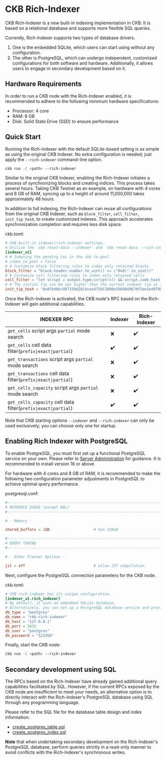 # CKB Rich-Indexer

CKB Rich-Indexer is a new built-in indexing implementation in CKB. It is based on a relational database and supports more flexible SQL queries.

Currently, Rich-Indexer supports two types of database drivers.

1. One is the embedded SQLite, which users can start using without any configuration.
2. The other is PostgreSQL, which can undergo independent, customized configurations for both software and hardware. Additionally, it allows users to engage in secondary development based on it.

## Hardware Requirements

In order to run a CKB node with the Rich-Indexer enabled, it is recommended to adhere to the following minimum hardware specifications:

- Processor: 4 core
- RAM: 8 GB
- Disk: Solid State Drive (SSD) to ensure performance

## Quick Start

Running the Rich-Indexer with the default SQLite-based setting is as simple as using the original CKB Indexer. No extra configuration is needed; just apply the `--rich-indexer` command-line option.

```bash
ckb run -C <path> --rich-indexer
```

Similar to the original CKB Indexer, enabling the Rich-Indexer initiates a process of synchronizing blocks and creating indices. This process takes several hours. Taking CKB Testnet as an example, on hardware with 4 cores and 8 GB of RAM, syncing up to a height of around 11,000,000 takes approximately 48 hours.

In addition to full indexing, the Rich-Indexer can reuse all configurations from the original CKB Indexer, such as `block_filter`, `cell_filter`, `init_tip_hash`, to create customized indexes. This approach accelerates synchronization completion and requires less disk space.

ckb.toml:

```toml
# CKB built-in indexer/rich-indexer settings.
# Utilize the `ckb reset-data --indexer` and `ckb reset-data --rich-indexer` subcommands to efficiently clean existing indexes.
[indexer_v2]
# # Indexing the pending txs in the ckb tx-pool
# index_tx_pool = false
# # Customize block filtering rules to index only retained blocks
block_filter = "block.header.number.to_uint() >= \"0x0\".to_uint()"
# # Customize cell filtering rules to index only retained cells
cell_filter = "let script = output.type;script!=() && script.code_hash == \"0x00000000000000000000000000000000000000000000000000545950455f4944\""
# # The initial tip can be set higher than the current indexer tip as the starting height for indexing.
init_tip_hash = "0x8fbd0ec887159d2814cee475911600e3589849670f5ee1ed9798b38fdeef4e44"
```

Once the Rich-Indexer is activated, the CKB node's RPC based on the Rich-Indexer will gain additional capabilities.

| INDEXER RPC          | Indexer           | Rich-Indexer       |
|---------------------|-------------------|--------------------|
| `get_cells` script args `partial` mode search     | ❌     | ✔️      |
| `get_cells` cell data filter(`prefix\|exact\|partial`)     | ✔️     | ✔️      |
| `get_transactions` script args `partial` mode search | ❌          | ✔️   |
| `get_transactions` cell data filter(`prefix\|exact\|partial`)     | ❌         |  ✔️      |
| `get_cells_capacity` script args `partial` mode search        |    ❌    |    ✔️     |
| `get_cells_capacity` cell data filter(`prefix\|exact\|partial`)        |    ✔️    |   ✔️     |

Note that CKB starting options `--indexer` and `--rich-indexer` can only be used exclusively; you can choose only one for startup.

## Enabling Rich Indexer with PostgreSQL

To enable PostgreSQL, you must first set up a functional PostgreSQL service on your own. Please refer to [Server Administration](https://www.postgresql.org/docs/16/admin.html) for guidance. It is recommended to install version 16 or above.

For hardware with 4 cores and 8 GB of RAM, it is recommended to make the following two configuration parameter adjustments in PostgreSQL to achieve optimal query performance.

postgresql.conf:

```conf
#------------------------------------------------------------------------------
# RESOURCE USAGE (except WAL)
#------------------------------------------------------------------------------

# - Memory -

shared_buffers = 2GB                    # min 128kB
```

```conf
#------------------------------------------------------------------------------
# QUERY TUNING
#------------------------------------------------------------------------------

# - Other Planner Options -

jit = off                               # allow JIT compilation
```

Next, configure the PostgreSQL connection parameters for the CKB node.

ckb.toml:

```toml
# CKB rich-indexer has its unique configuration.
[indexer_v2.rich_indexer]
# By default, it uses an embedded SQLite database.
# Alternatively, you can set up a PostgreSQL database service and provide the connection parameters.
db_type = "postgres"
db_name = "ckb-rich-indexer"
db_host = "127.0.0.1"
db_port = 5432
db_user = "postgres"
db_password = "123456"
```

Finally, start the CKB node:

```bash
ckb run -C <path> --rich-indexer
```

## Secondary development using SQL

The RPCs based on the Rich-Indexer have already gained additional query capabilities facilitated by SQL. However, if the current RPCs exposed by the CKB node are insufficient to meet your needs, an alternative option is to directly interact with the Rich-Indexer's PostgreSQL database using SQL through any programming language.

Please refer to the SQL file for the database table design and index information:

- [create_postgres_table.sql](./resources/create_postgres_table.sql)
- [create_postgres_index.sql](./resources/create_postgres_index.sql)

**Note** that when undertaking secondary development on the Rich-Indexer's PostgreSQL database, perform queries strictly in a read-only manner to avoid conflicts with the Rich-Indexer's synchronous writes.











